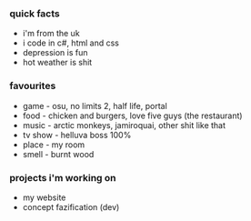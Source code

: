 ### quick facts
- i'm from the uk
- i code in c#, html and css
- depression is fun
- hot weather is shit

### favourites
- game - osu, no limits 2, half life, portal
- food - chicken and burgers, love five guys (the restaurant)
- music - arctic monkeys, jamiroquai, other shit like that
- tv show - helluva boss 100%
- place - my room
- smell - burnt wood

### projects i'm working on
- my website
- concept fazification (dev)
